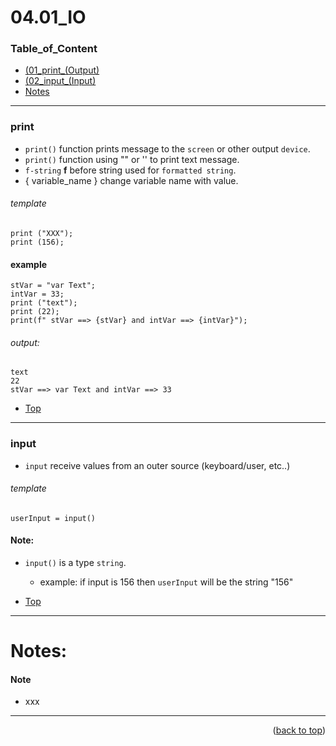 <a name="topage"></a>

# 04.01_IO

### Table_of_Content

* [(01_print_(Output)](#print)
* [(02_input_(Input)](#input)
* [Notes](#Notes)


----


### print

* `print()` function prints message to the `screen` or other output `device`.
* `print()` function using "" or '' to print text message.
* `f-string` **f** before string used for `formatted string`.
* { variable_name } change variable name with value.
  
###### template

```
print ("XXX");
print (156);
```

#### example
```
stVar = "var Text";
intVar = 33;
print ("text");
print (22);
print(f" stVar ==> {stVar} and intVar ==> {intVar}");
```

###### output: 

```
text
22
stVar ==> var Text and intVar ==> 33
```


* [Top](#Table_of_Content)

----


### input

* `input` receive values from an outer source (keyboard/user, etc..)

  
###### template

```
userInput = input()
```

#### Note:
* `input()` is a type `string`.
    * example: if input is 156 then `userInput` will be the string "156"




* [Top](#Table_of_Content)

----


# Notes:

#### Note

* xxx

----

<p align="right">(<a href="#topage">back to top</a>)</p>
<br/>
<br/>
